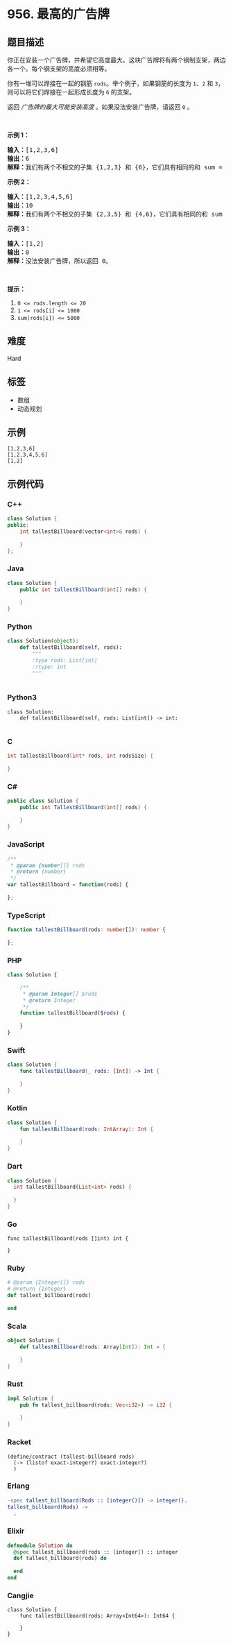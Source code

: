 # 956. 最高的广告牌

## 题目描述

<p>你正在安装一个广告牌，并希望它高度最大。这块广告牌将有两个钢制支架，两边各一个。每个钢支架的高度必须相等。</p>

<p>你有一堆可以焊接在一起的钢筋 <code>rods</code>。举个例子，如果钢筋的长度为 <code>1</code>、<code>2</code> 和 <code>3</code>，则可以将它们焊接在一起形成长度为 <code>6</code>&nbsp;的支架。</p>

<p>返回 <em>广告牌的最大可能安装高度</em> 。如果没法安装广告牌，请返回 <code>0</code>&nbsp;。</p>

<p>&nbsp;</p>

<p><strong>示例 1：</strong></p>

<pre>
<strong>输入：</strong>[1,2,3,6]
<strong>输出：</strong>6
<strong>解释：</strong>我们有两个不相交的子集 {1,2,3} 和 {6}，它们具有相同的和 sum = 6。
</pre>

<p><strong>示例 2：</strong></p>

<pre>
<strong>输入：</strong>[1,2,3,4,5,6]
<strong>输出：</strong>10
<strong>解释：</strong>我们有两个不相交的子集 {2,3,5} 和 {4,6}，它们具有相同的和 sum = 10。</pre>

<p><strong>示例 3：</strong></p>

<pre>
<strong>输入：</strong>[1,2]
<strong>输出：</strong>0
<strong>解释：</strong>没法安装广告牌，所以返回 0。</pre>

<p>&nbsp;</p>

<p><strong>提示：</strong></p>

<ol>
	<li><code>0 &lt;= rods.length &lt;= 20</code></li>
	<li><code>1 &lt;= rods[i] &lt;= 1000</code></li>
	<li><code>sum(rods[i]) &lt;= 5000</code></li>
</ol>


## 难度

Hard

## 标签

- 数组
- 动态规划

## 示例

```
[1,2,3,6]
[1,2,3,4,5,6]
[1,2]
```

## 示例代码

### C++

```cpp
class Solution {
public:
    int tallestBillboard(vector<int>& rods) {
        
    }
};
```

### Java

```java
class Solution {
    public int tallestBillboard(int[] rods) {
        
    }
}
```

### Python

```python
class Solution(object):
    def tallestBillboard(self, rods):
        """
        :type rods: List[int]
        :rtype: int
        """
        
```

### Python3

```python3
class Solution:
    def tallestBillboard(self, rods: List[int]) -> int:
        
```

### C

```c
int tallestBillboard(int* rods, int rodsSize) {
    
}
```

### C#

```csharp
public class Solution {
    public int TallestBillboard(int[] rods) {
        
    }
}
```

### JavaScript

```javascript
/**
 * @param {number[]} rods
 * @return {number}
 */
var tallestBillboard = function(rods) {
    
};
```

### TypeScript

```typescript
function tallestBillboard(rods: number[]): number {
    
};
```

### PHP

```php
class Solution {

    /**
     * @param Integer[] $rods
     * @return Integer
     */
    function tallestBillboard($rods) {
        
    }
}
```

### Swift

```swift
class Solution {
    func tallestBillboard(_ rods: [Int]) -> Int {
        
    }
}
```

### Kotlin

```kotlin
class Solution {
    fun tallestBillboard(rods: IntArray): Int {
        
    }
}
```

### Dart

```dart
class Solution {
  int tallestBillboard(List<int> rods) {
    
  }
}
```

### Go

```golang
func tallestBillboard(rods []int) int {
    
}
```

### Ruby

```ruby
# @param {Integer[]} rods
# @return {Integer}
def tallest_billboard(rods)
    
end
```

### Scala

```scala
object Solution {
    def tallestBillboard(rods: Array[Int]): Int = {
        
    }
}
```

### Rust

```rust
impl Solution {
    pub fn tallest_billboard(rods: Vec<i32>) -> i32 {
        
    }
}
```

### Racket

```racket
(define/contract (tallest-billboard rods)
  (-> (listof exact-integer?) exact-integer?)
  )
```

### Erlang

```erlang
-spec tallest_billboard(Rods :: [integer()]) -> integer().
tallest_billboard(Rods) ->
  .
```

### Elixir

```elixir
defmodule Solution do
  @spec tallest_billboard(rods :: [integer]) :: integer
  def tallest_billboard(rods) do
    
  end
end
```

### Cangjie

```cangjie
class Solution {
    func tallestBillboard(rods: Array<Int64>): Int64 {

    }
}
```

